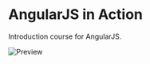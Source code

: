 AngularJS in Action
===================

Introduction course for AngularJS.

![Preview](http://imagizer.imageshack.us/v2/800x600q90/845/3wkt.png)
